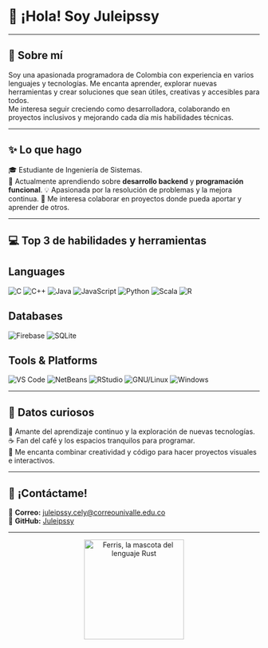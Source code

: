 # 👋 ¡Hola! Soy Juleipssy

---

## 🚀 Sobre mí

Soy una apasionada programadora de Colombia con experiencia en varios lenguajes y tecnologías. Me encanta aprender, explorar nuevas herramientas y crear soluciones que sean útiles, creativas y accesibles para todos.  
Me interesa seguir creciendo como desarrolladora, colaborando en proyectos inclusivos y mejorando cada día mis habilidades técnicas.

---

## ✨ Lo que hago

🎓 Estudiante de Ingeniería de Sistemas.  
🌱 Actualmente aprendiendo sobre **desarrollo backend** y **programación funcional**.
💡 Apasionada por la resolución de problemas y la mejora continua.
💬 Me interesa colaborar en proyectos donde pueda aportar y aprender de otros.  

---

## 💻 Top 3 de habilidades y herramientas

## Languages

<p align="left">
  <img src="https://img.shields.io/badge/C-00599C?style=for-the-badge&logo=c&logoColor=white" alt="C" />
  <img src="https://img.shields.io/badge/C++-00599C?style=for-the-badge&logo=c%2b%2b&logoColor=white" alt="C++" />
  <img src="https://img.shields.io/badge/Java-007396?style=for-the-badge&logo=java&logoColor=white" alt="Java" />
  <img src="https://img.shields.io/badge/JavaScript-F7DF1E?style=for-the-badge&logo=javascript&logoColor=black" alt="JavaScript" />
  <img src="https://img.shields.io/badge/Python-3776AB?style=for-the-badge&logo=python&logoColor=white" alt="Python" />
  <img src="https://img.shields.io/badge/Scala-DC322F?style=for-the-badge&logo=scala&logoColor=white" alt="Scala" />
  <img src="https://img.shields.io/badge/R-276DC3?style=for-the-badge&logo=r&logoColor=white" alt="R" />
</p>

## Databases

<p align="left">
  <img src="https://img.shields.io/badge/Firebase-FFCA28?style=for-the-badge&logo=firebase&logoColor=black" alt="Firebase" />
  <img src="https://img.shields.io/badge/SQLite-003B57?style=for-the-badge&logo=sqlite&logoColor=white" alt="SQLite" />
</p>

## Tools & Platforms

<p align="left">
  <img src="https://img.shields.io/badge/VS%20Code-007ACC?style=for-the-badge&logo=visual-studio-code&logoColor=white" alt="VS Code" />
  <img src="https://img.shields.io/badge/NetBeans-1B6AC6?style=for-the-badge&logo=apache-netbeans-ide&logoColor=white" alt="NetBeans" />
  <img src="https://img.shields.io/badge/RStudio-75AADB?style=for-the-badge&logo=rstudio&logoColor=white" alt="RStudio" />
  <img src="https://img.shields.io/badge/GNU%2FLinux-FCC624?style=for-the-badge&logo=linux&logoColor=black" alt="GNU/Linux" />
  <img src="https://img.shields.io/badge/Windows-0078D6?style=for-the-badge&logo=windows&logoColor=white" alt="Windows" />
</p>


---

## 🌟 Datos curiosos

🌱 Amante del aprendizaje continuo y la exploración de nuevas tecnologías.  
☕ Fan del café y los espacios tranquilos para programar.  
🎨 Me encanta combinar creatividad y código para hacer proyectos visuales e interactivos. 


---

## 📢 ¡Contáctame!

📧 **Correo:** juleipssy.cely@correounivalle.edu.co  
🐙 **GitHub:** [Juleipssy](https://github.com/Juleipssy)

---

<p align="center">
  <img src="https://intro.rustbridge.com/img/ferris.gif" width="200" alt="Ferris, la mascota del lenguaje Rust">
</p>
